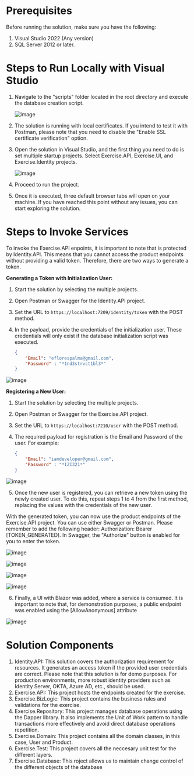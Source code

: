 # Prerequisites

Before running the solution, make sure you have the following:

1. Visual Studio 2022 (Any version)
2. SQL Server 2012 or later.

# Steps to Run Locally with Visual Studio

1. Navigate to the "scripts" folder located in the root directory and execute the database creation script.
   
   ![image](https://github.com/eflorespalma/dotnet-exercise-solution/assets/2238801/0846519f-23db-4a8e-927b-928453b9ec8e)

2. The solution is running with local certificates. If you intend to test it with Postman, please note that you need to disable the "Enable SSL certificate verification" option.
3. Open the solution in Visual Studio, and the first thing you need to do is set multiple startup projects. Select Exercise.API, Exercise.UI, and Exercise.Identity projects.

   ![image](https://github.com/eflorespalma/dotnet-exercise-solution/assets/2238801/1e178e41-ec1f-4f45-907c-d0d6f41ff95f)

4. Proceed to run the project.
5. Once it is executed, three default browser tabs will open on your machine. If you have reached this point without any issues, you can start exploring the solution.

# Steps to Invoke Services

To invoke the Exercise.API enpoints, it is important to note that is protected by Identity.API. This means that you cannot access the product endpoints without providing a valid token. Therefore, there are two ways to generate a token.

**Generating a Token with Initialization User:**

1. Start the solution by selecting the multiple projects.
2. Open Postman or Swagger for the Identity.API project.
3. Set the URL to `https://localhost:7209/identity/token` with the POST method.
4. In the payload, provide the credentials of the initialization user. These credentials will only exist if the database initialization script was executed.

    ```json
    {
        "Email": "eflorespalma@gmail.com",
        "Password" : "*1nd3strvct1bl3*"
    }
    ```
![image](https://github.com/eflorespalma/dotnet-exercise-solution/assets/2238801/72faf033-f634-491c-ac0d-689d0b3a665a)

**Registering a New User:**

1. Start the solution by selecting the multiple projects.
2. Open Postman or Swagger for the Exercise.API project.
3. Set the URL to `https://localhost:7210/user` with the POST method.
4. The required payload for registration is the Email and Password of the user. For example:

    ```json
    {
        "Email": "iamdeveloper@gmail.com",
        "Password" : "*IZI321*"
    }
    ```
![image](https://github.com/eflorespalma/dotnet-exercise-solution/assets/2238801/de407c67-4a93-4aaa-b9c8-31b197bae54b)

5. Once the new user is registered, you can retrieve a new token using the newly created user. To do this, repeat steps 1 to 4 from the first method, replacing the values with the credentials of the new user.

With the generated token, you can now use the product endpoints of the Exercise.API project. You can use either Swagger or Postman. Please remember to add the following header: Authorization: Bearer [TOKEN_GENERATED]. In Swagger, the "Authorize" button is enabled for you to enter the token.

![image](https://github.com/eflorespalma/dotnet-exercise-solution/assets/2238801/49c39f28-eb0b-484f-ba8c-428d1ba16929)

![image](https://github.com/eflorespalma/dotnet-exercise-solution/assets/2238801/e75c8bce-abd6-4eb8-bd7f-1a9ab17e31c2)

![image](https://github.com/eflorespalma/dotnet-exercise-solution/assets/2238801/8d4bb34c-9e6b-4774-86ea-4940fbcba8d8)

![image](https://github.com/eflorespalma/dotnet-exercise-solution/assets/2238801/67c94f98-e391-4819-aeb4-e962b3a76e47)

6. Finally, a UI with Blazor was added, where a service is consumed. It is important to note that, for demonstration purposes, a public endpoint was enabled using the [AllowAnonymous] attribute

![image](https://github.com/eflorespalma/dotnet-exercise-solution/assets/2238801/aa168e68-3b5c-4e1d-a757-6d42cdf7ab0f)

# Solution Components

1. Identity.API: This solution covers the authorization requirement for resources. It generates an access token if the provided user credentials are correct. Please note that this solution is for demo purposes. For production environments, more robust identity providers such as Identity Server, OKTA, Azure AD, etc., should be used.
2. Exercise.API: This project hosts the endpoints created for the exercise.
3. Exercise.BizLogic: This project contains the business rules and validations for the exercise.
4. Exercise.Repository: This project manages database operations using the Dapper library. It also implements the Unit of Work pattern to handle transactions more effectively and avoid direct database operations repetition.
5. Exercise.Domain: This project contains all the domain classes, in this case, User and Product.
6. Exercise.Test: This project covers all the neccesary unit test for the different layers.
7. Exercise.Database: This roject allows us to maintain change control of the different objects of the database
